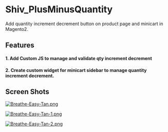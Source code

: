 # Shiv_PlusMinusQuantity
Add quantity increment decrement button on product page and minicart in Magento2.

## Features

#### 1. Add Custom JS to manage and validate qty increment decrement 

#### 2. Create custom widget for minicart sidebar to manage quantity increment decrement.

## Screen Shots

[![Breathe-Easy-Tan.png](https://i.postimg.cc/xTHxMdy0/Breathe-Easy-Tan.png)](https://postimg.cc/zVzF18cM)

[![Breathe-Easy-Tan-1.png](https://i.postimg.cc/66ZL1m7c/Breathe-Easy-Tan-1.png)](https://postimg.cc/K4ZM1QD3)

[![Breathe-Easy-Tan-2.png](https://i.postimg.cc/Y0BgHt43/Breathe-Easy-Tan-2.png)](https://postimg.cc/phkyQbJh)

